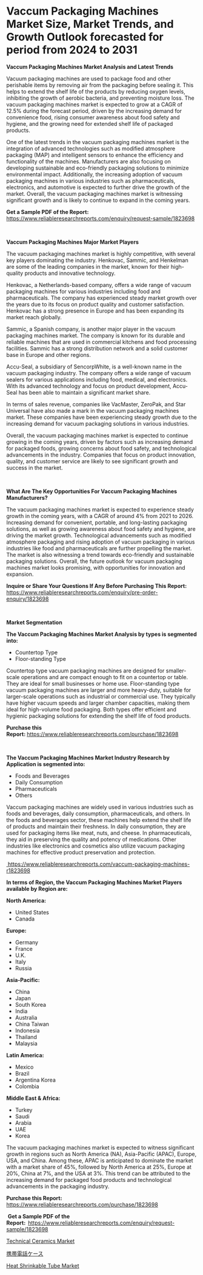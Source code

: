<p><h1>Vaccum Packaging Machines Market Size, Market Trends, and Growth Outlook forecasted for period from 2024 to 2031</h1></p><p><strong>Vaccum Packaging Machines Market Analysis and Latest Trends</strong></p>
<p><p>Vacuum packaging machines are used to package food and other perishable items by removing air from the packaging before sealing it. This helps to extend the shelf life of the products by reducing oxygen levels, inhibiting the growth of aerobic bacteria, and preventing moisture loss. The vacuum packaging machines market is expected to grow at a CAGR of 12.5% during the forecast period, driven by the increasing demand for convenience food, rising consumer awareness about food safety and hygiene, and the growing need for extended shelf life of packaged products.</p><p>One of the latest trends in the vacuum packaging machines market is the integration of advanced technologies such as modified atmosphere packaging (MAP) and intelligent sensors to enhance the efficiency and functionality of the machines. Manufacturers are also focusing on developing sustainable and eco-friendly packaging solutions to minimize environmental impact. Additionally, the increasing adoption of vacuum packaging machines in various industries such as pharmaceuticals, electronics, and automotive is expected to further drive the growth of the market. Overall, the vacuum packaging machines market is witnessing significant growth and is likely to continue to expand in the coming years.</p></p>
<p><strong>Get a Sample PDF of the Report:&nbsp;</strong> <a href="https://www.reliableresearchreports.com/enquiry/request-sample/1823698">https://www.reliableresearchreports.com/enquiry/request-sample/1823698</a></p>
<p>&nbsp;</p>
<p><strong>Vaccum Packaging Machines Major Market Players</strong></p>
<p><p>The vacuum packaging machines market is highly competitive, with several key players dominating the industry. Henkovac, Sammic, and Henkelman are some of the leading companies in the market, known for their high-quality products and innovative technology. </p><p>Henkovac, a Netherlands-based company, offers a wide range of vacuum packaging machines for various industries including food and pharmaceuticals. The company has experienced steady market growth over the years due to its focus on product quality and customer satisfaction. Henkovac has a strong presence in Europe and has been expanding its market reach globally.</p><p>Sammic, a Spanish company, is another major player in the vacuum packaging machines market. The company is known for its durable and reliable machines that are used in commercial kitchens and food processing facilities. Sammic has a strong distribution network and a solid customer base in Europe and other regions.</p><p>Accu-Seal, a subsidiary of SencorpWhite, is a well-known name in the vacuum packaging industry. The company offers a wide range of vacuum sealers for various applications including food, medical, and electronics. With its advanced technology and focus on product development, Accu-Seal has been able to maintain a significant market share.</p><p>In terms of sales revenue, companies like VacMaster, ZeroPak, and Star Universal have also made a mark in the vacuum packaging machines market. These companies have been experiencing steady growth due to the increasing demand for vacuum packaging solutions in various industries.</p><p>Overall, the vacuum packaging machines market is expected to continue growing in the coming years, driven by factors such as increasing demand for packaged foods, growing concerns about food safety, and technological advancements in the industry. Companies that focus on product innovation, quality, and customer service are likely to see significant growth and success in the market.</p></p>
<p>&nbsp;</p>
<p><strong>What Are The Key Opportunities For Vaccum Packaging Machines Manufacturers?</strong></p>
<p><p>The vacuum packaging machines market is expected to experience steady growth in the coming years, with a CAGR of around 4% from 2021 to 2026. Increasing demand for convenient, portable, and long-lasting packaging solutions, as well as growing awareness about food safety and hygiene, are driving the market growth. Technological advancements such as modified atmosphere packaging and rising adoption of vacuum packaging in various industries like food and pharmaceuticals are further propelling the market. The market is also witnessing a trend towards eco-friendly and sustainable packaging solutions. Overall, the future outlook for vacuum packaging machines market looks promising, with opportunities for innovation and expansion.</p></p>
<p><strong>Inquire or Share Your Questions If Any Before Purchasing This Report:</strong> <a href="https://www.reliableresearchreports.com/enquiry/pre-order-enquiry/1823698">https://www.reliableresearchreports.com/enquiry/pre-order-enquiry/1823698</a></p>
<p>&nbsp;</p>
<p><strong>Market Segmentation</strong></p>
<p><strong>The Vaccum Packaging Machines Market Analysis by types is segmented into:</strong></p>
<p><ul><li>Countertop Type</li><li>Floor-standing Type</li></ul></p>
<p><p>Countertop type vacuum packaging machines are designed for smaller-scale operations and are compact enough to fit on a countertop or table. They are ideal for small businesses or home use. Floor-standing type vacuum packaging machines are larger and more heavy-duty, suitable for larger-scale operations such as industrial or commercial use. They typically have higher vacuum speeds and larger chamber capacities, making them ideal for high-volume food packaging. Both types offer efficient and hygienic packaging solutions for extending the shelf life of food products.</p></p>
<p><strong>Purchase this Report:&nbsp;</strong><a href="https://www.reliableresearchreports.com/purchase/1823698">https://www.reliableresearchreports.com/purchase/1823698</a></p>
<p>&nbsp;</p>
<p><strong>The Vaccum Packaging Machines Market Industry Research by Application is segmented into:</strong></p>
<p><ul><li>Foods and Beverages</li><li>Daily Consumption</li><li>Pharmaceuticals</li><li>Others</li></ul></p>
<p><p>Vaccum packaging machines are widely used in various industries such as foods and beverages, daily consumption, pharmaceuticals, and others. In the foods and beverages sector, these machines help extend the shelf life of products and maintain their freshness. In daily consumption, they are used for packaging items like meat, nuts, and cheese. In pharmaceuticals, they aid in preserving the quality and potency of medications. Other industries like electronics and cosmetics also utilize vacuum packaging machines for effective product preservation and protection.</p></p>
<p><a href="https://www.reliableresearchreports.com/vaccum-packaging-machines-r1823698">&nbsp;https://www.reliableresearchreports.com/vaccum-packaging-machines-r1823698</a></p>
<p><strong>In terms of Region, the Vaccum Packaging Machines Market Players available by Region are:</strong></p>
<p>
    <p> <strong> North America: </strong>
        <ul>
            <li>United States</li>
            <li>Canada</li>
        </ul>
        </p> 
    <p> <strong> Europe: </strong>
        <ul>
            <li>Germany</li>
            <li>France</li>
            <li>U.K.</li>
            <li>Italy</li>
            <li>Russia</li>
        </ul>
        </p> 
    <p> <strong> Asia-Pacific: </strong>
        <ul>
            <li>China</li>
            <li>Japan</li>
            <li>South Korea</li>
            <li>India</li>
            <li>Australia</li>
            <li>China Taiwan</li>
            <li>Indonesia</li>
            <li>Thailand</li>
            <li>Malaysia</li>
        </ul>
        </p> 
    <p> <strong> Latin America: </strong>
        <ul>
            <li>Mexico</li>
            <li>Brazil</li>
            <li>Argentina Korea</li>
            <li>Colombia</li>
        </ul>
        </p> 
    <p> <strong> Middle East & Africa: </strong>
        <ul>
            <li>Turkey</li>
            <li>Saudi</li>
            <li>Arabia</li>
            <li>UAE</li>
            <li>Korea</li>
        </ul>
    </p>
    </p>
<p><p>The vacuum packaging machines market is expected to witness significant growth in regions such as North America (NA), Asia-Pacific (APAC), Europe, USA, and China. Among these, APAC is anticipated to dominate the market with a market share of 45%, followed by North America at 25%, Europe at 20%, China at 7%, and the USA at 3%. This trend can be attributed to the increasing demand for packaged food products and technological advancements in the packaging industry.</p></p>
<p><strong>Purchase this Report: </strong><a href="https://www.reliableresearchreports.com/purchase/1823698">https://www.reliableresearchreports.com/purchase/1823698</a></p>
<p>&nbsp;<strong>Get a Sample PDF of the Report:&nbsp;&nbsp;</strong><a href="https://www.reliableresearchreports.com/enquiry/request-sample/1823698">https://www.reliableresearchreports.com/enquiry/request-sample/1823698</a></p>
<p><strong></strong></p>
<p><p><a href="https://www.linkedin.com/pulse/technical-ceramics-market-size-trends-growth-outlook-forecasted-e78tc?trackingId=DOzYpN4AVJm0qVGw%2BpoU%2Bg%3D%3D">Technical Ceramics Market</a></p><p><a href="https://medium.com/@gordonilbrtck0879367/%E3%83%A2%E3%83%90%E3%82%A4%E3%83%AB%E9%9B%BB%E8%A9%B1%E3%82%B1%E3%83%BC%E3%82%B9%E3%81%AE%E5%B8%82%E5%A0%B4%E8%A6%8F%E6%A8%A1%E3%81%8C-%E3%82%B0%E3%83%AD%E3%83%BC%E3%83%90%E3%83%AB%E6%A5%AD%E7%95%8C%E3%81%AB%E3%81%8A%E3%81%91%E3%82%8B%E6%9C%80%E9%81%A9%E3%81%AA%E3%83%9E%E3%83%BC%E3%82%B1%E3%83%86%E3%82%A3%E3%83%B3%E3%82%B0%E3%83%81%E3%83%A3%E3%83%8D%E3%83%AB%E3%82%92%E6%98%8E%E3%82%89%E3%81%8B%E3%81%AB%E3%81%97%E3%81%BE%E3%81%99-81a53f532454">携帯電話ケース</a></p><p><a href="https://www.linkedin.com/pulse/heat-shrinkable-tube-market-share-amp-new-trends-analysis-report-pakyc?trackingId=gss3hTPfvqKfl3H5dyeivg%3D%3D">Heat Shrinkable Tube Market</a></p></p>
